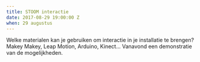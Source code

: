 ```yaml
---
title: STOOM interactie
date: 2017-08-29 19:00:00 Z
when: 29 augustus
---
```


Welke materialen kan je gebruiken om interactie in je installatie te brengen?
Makey Makey, Leap Motion, Arduino, Kinect...
Vanavond een demonstratie van de mogelijkheden.
